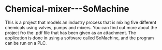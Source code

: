 # Chemical-mixer---SoMachine

This is a project that models an industry process that is mixing five different chemicals using valves, pumps and mixers. You can find out more about the project fro the .pdf file that has been given as an attachment. The application is done in using a software called SoMachine, and the program can be run on a PLC.
